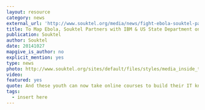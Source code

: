 ```yaml
---
layout: resource
category: news
external_url: 'http://www.souktel.org/media/news/fight-ebola-souktel-partners-ibm-us-state-department-big-data-mapping'
title: To Map Ebola, Souktel Partners with IBM & US State Department on Big Data Mapping
publication: Souktel
author: Souktel
date: 20141027
mapgive_is_author: no
explicit_mention: yes
type: news
photo: http://www.souktel.org/sites/default/files/styles/media_inside_thumb/public/Ebola%20Prevention%20-%20Oct.%202014_0.jpg?itok=tp46jyce
video:
featured: yes
quote: And these youth can now take online courses to build their IT knowledge even further. They’re coming away with the kind of skill sets that employers want to see”.
tags:
  - insert here
---
```

